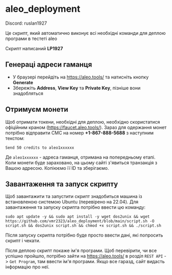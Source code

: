 # aleo_deployment

Discord: ruslan1927

Це скрипт, який автоматично виконує всі необхідні команди для деплою програми в тестеті aleo

Скрипт написаний **LP1927**

## Генераці адреси гаманця

- У браузері перейдіть на https://aleo.tools/ та натисніть кнопку **Generate**
- Збережіть **Address**, **View Key** та **Private Key**, пізніше вони знадобляться

## Отримуєм монети

Щоб отримати токени, необхідні для деплою, необхідно скористатися офіційним краном (https://faucet.aleo.tools/). Зараз для одержання монет потрібно відправити СМС на номер **+1-867-888-5688** з наступним текстом:

```
Send 50 credits to aleo1xxxxxx
```

Де `aleo1xxxxxx` - адреса гаманця, отримана на попередньому етапі. Коли монети буде зараховано, на цьому сайті з'явиться транзакція з Вашою адресою. Копіюємо її ID та зберігаємо.

## Завантаження та запуск скрипту

Щоб завантажити та запустити скрипт знадобиться машина із встановленою системою Ubuntu (перевірено на 22.04). Для завантаження та запуску скрипта потрібно ввести цю команду:
```
sudo apt update -y && sudo apt install -y wget dos2unix && wget https://github.com/vmr2323/aleo_deployment/blob/main/script.sh -O script.sh && dos2unix script.sh && chmod +x script.sh && ./script.sh
```

Після запуску скрипта потрібно буде просто ввести дані, які попросить скрипт і чекати.

Після деплою скрипт покаже ім'я програми. Щоб перевірити, чи все успішно пройшло, потрібно зайти на https://aleo.tools/ в розділ `REST API` -> `Get Program`, там ввести ім'я програми. Якщо все гаразд, сайт видасть інформацію про неї.
